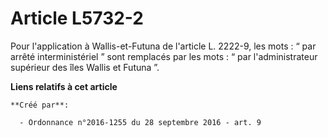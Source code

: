 # Article L5732-2

Pour l'application à Wallis-et-Futuna de l'article L. 2222-9, les mots : “ par arrêté interministériel ” sont remplacés par
les mots : “ par l'administrateur supérieur des îles Wallis et Futuna ”.

**Liens relatifs à cet article**

	**Créé par**:

	  - Ordonnance n°2016-1255 du 28 septembre 2016 - art. 9
